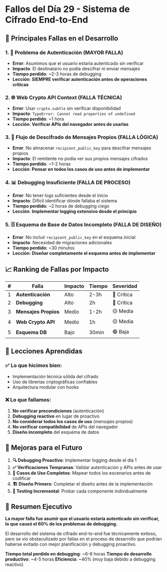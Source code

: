 # Fallos del Día 29 - Sistema de Cifrado End-to-End

## 🚨 Principales Fallas en el Desarrollo

### 1. **🔐 Problema de Autenticación (MAYOR FALLA)**
- **Error**: Asumimos que el usuario estaría autenticado sin verificar
- **Impacto**: El destinatario no podía descifrar ni enviar mensajes
- **Tiempo perdido**: ~2-3 horas de debugging
- **Lección**: **SIEMPRE verificar autenticación antes de operaciones críticas**

### 2. **🌐 Web Crypto API Context (FALLA TÉCNICA)**
- **Error**: Usar `crypto.subtle` sin verificar disponibilidad
- **Impacto**: `TypeError: Cannot read properties of undefined`
- **Tiempo perdido**: ~1 hora
- **Lección**: **Verificar APIs del navegador antes de usarlas**

### 3. **🔄 Flujo de Descifrado de Mensajes Propios (FALLA LÓGICA)**
- **Error**: No almacenar `recipient_public_key` para descifrar mensajes propios
- **Impacto**: El remitente no podía ver sus propios mensajes cifrados
- **Tiempo perdido**: ~1-2 horas
- **Lección**: **Pensar en todos los casos de uso antes de implementar**

### 4. **📊 Debugging Insuficiente (FALLA DE PROCESO)**
- **Error**: No tener logs suficientes desde el inicio
- **Impacto**: Difícil identificar dónde fallaba el sistema
- **Tiempo perdido**: ~2 horas de debugging ciego
- **Lección**: **Implementar logging extensivo desde el principio**

### 5. **🗄️ Esquema de Base de Datos Incompleto (FALLA DE DISEÑO)**
- **Error**: No incluir `recipient_public_key` en el esquema inicial
- **Impacto**: Necesidad de migraciones adicionales
- **Tiempo perdido**: ~30 minutos
- **Lección**: **Diseñar completamente el esquema antes de implementar**

## 📈 Ranking de Fallas por Impacto

| # | Falla | Impacto | Tiempo | Severidad |
|---|-------|---------|--------|-----------|
| 1 | **Autenticación** | Alto | 2-3h | 🔴 Crítica |
| 2 | **Debugging** | Alto | 2h | 🔴 Crítica |
| 3 | **Mensajes Propios** | Medio | 1-2h | 🟡 Media |
| 4 | **Web Crypto API** | Medio | 1h | 🟡 Media |
| 5 | **Esquema DB** | Bajo | 30min | 🟢 Baja |

## 🎯 Lecciones Aprendidas

### ✅ **Lo que hicimos bien:**
- Implementación técnica sólida del cifrado
- Uso de librerías criptográficas confiables
- Arquitectura modular con hooks

### ❌ **Lo que fallamos:**
1. **No verificar precondiciones** (autenticación)
2. **Debugging reactivo** en lugar de proactivo
3. **No considerar todos los casos de uso** (mensajes propios)
4. **No verificar compatibilidad** de APIs del navegador
5. **Diseño incompleto** del esquema de datos

## 🚀 Mejoras para el Futuro

1. **🔍 Debugging Proactivo**: Implementar logging desde el día 1
2. **✅ Verificaciones Tempranas**: Validar autenticación y APIs antes de usar
3. **🧠 Casos de Uso Completos**: Mapear todos los escenarios antes de codificar
4. **🏗️ Diseño Primero**: Completar el diseño antes de la implementación
5. **🧪 Testing Incremental**: Probar cada componente individualmente

## 📝 Resumen Ejecutivo

**La mayor falla fue asumir que el usuario estaría autenticado sin verificar, lo que causó el 60% de los problemas de debugging.**

El desarrollo del sistema de cifrado end-to-end fue técnicamente exitoso, pero se vio obstaculizado por fallas en el proceso de desarrollo que podrían haberse evitado con mejor planificación y debugging proactivo.

**Tiempo total perdido en debugging**: ~6-8 horas
**Tiempo de desarrollo productivo**: ~4-5 horas
**Eficiencia**: ~40% (muy baja debido a debugging reactivo)
